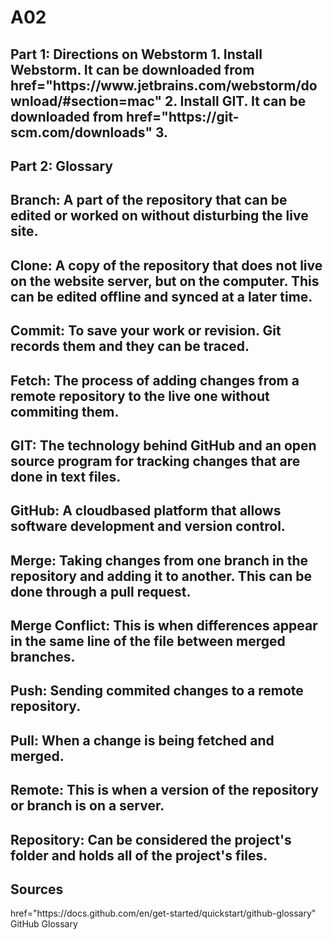 # A02
<h2>
  Part 1: Directions on Webstorm
  1. Install Webstorm. It can be downloaded from <a> href="https://www.jetbrains.com/webstorm/download/#section=mac"</a>
  2. Install GIT. It can be downloaded from <a> href="https://git-scm.com/downloads"</a>
  3. 
</h2>

<h2> Part 2: Glossary </h2>
  <h2> <strong> Branch: </strong> A part of the repository that can be edited or worked on without disturbing the live site.  </h2>
  <h2> <strong> Clone: </strong> A copy of the repository that does not live on the website server, but on the computer. This can be edited offline and synced at a later time. </h2>
  <h2> <strong> Commit: </strong>  To save your work or revision. Git records them and they can be traced. </h2>
  <h2> <strong> Fetch: </strong> The process of adding changes from a remote repository to the live one without commiting them. </h2>
  <h2> <strong> GIT: </strong> The technology behind GitHub and an open source program for tracking changes that are done in text files. </h2>
  <h2> <strong> GitHub: </strong> A cloudbased platform that allows software development and version control.  </h2>
  <h2> <strong> Merge: </strong> Taking changes from one branch in the repository and adding it to another. This can be done through a pull request.  </h2>
  <h2> <strong> Merge Conflict: </strong> This is when differences appear in the same line of the file between merged branches. </h2>
  <h2> <strong> Push: </strong> Sending commited changes to a remote repository. </h2>
  <h2> <strong> Pull: </strong> When a change is being fetched and merged. </h2>
  <h2> <strong> Remote: </strong> This is when a version of the repository or branch is on a server. </h2>
  <h2> <strong> Repository: </strong> Can be considered the project's folder and holds all of the project's files. </h2>
<h2> Sources </h2>
<a> href="https://docs.github.com/en/get-started/quickstart/github-glossary" GitHub Glossary </a>

